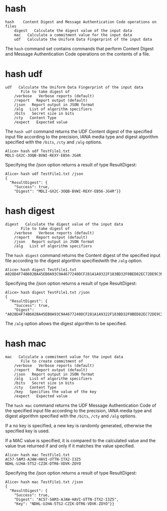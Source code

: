 

# hash

````
hash    Content Digest and Message Authentication Code operations on files
    digest   Calculate the digest value of the input data
    mac   Calculate a commitment value for the input data
    udf   Calculate the Uniform Data Fingerprint of the input data
````

The `hash` command set contains commands that perform Content Digest and 
Message Authentication Code operations on the contents of a file.

# hash udf

````
udf   Calculate the Uniform Data Fingerprint of the input data
       File to take digest of
    /verbose   Verbose reports (default)
    /report   Report output (default)
    /json   Report output in JSON format
    /alg   List of algorithm specifiers
    /bits   Secret size in bits
    /cty   Content Type
    /expect   Expected value
````

The `hash udf` command returns the UDF Content digest of the specified input 
file according to the precision, IANA media type and digest algorithm specified
with the `/bits`, `/cty` and `/alg` options.


````
Alice> hash udf TestFile1.txt
MDLI-GX2C-3OQB-BVWI-REXY-EB56-JG4R
````

Specifying the /json option returns a result of type ResultDigest:

````
Alice> hash udf TestFile1.txt /json
{
  "ResultDigest": {
    "Success": true,
    "Digest": "MDLI-GX2C-3OQB-BVWI-REXY-EB56-JG4R"}}
````


# hash digest

````
digest   Calculate the digest value of the input data
       File to take digest of
    /verbose   Verbose reports (default)
    /report   Report output (default)
    /json   Report output in JSON format
    /alg   List of algorithm specifiers
````

The `hash digest` command returns the Content digest of the specified input 
file according to the digest algorithm specifiedwith the `/alg` option.



````
Alice> hash digest TestFile1.txt
A028D4F74B602BA45EB0A93C9A4677240DCF281A1A9322F183BD32F0BED82EC72DE9C3957B2F4C9A1CCF7ED14F85D73498DF38017E703D47EBB9F0B3BF116F69
````

Specifying the /json option returns a result of type ResultDigest:

````
Alice> hash digest TestFile1.txt /json
{
  "ResultDigest": {
    "Success": true,
    "Digest": "A028D4F74B602BA45EB0A93C9A4677240DCF281A1A9322F183BD32F0BED82EC72DE9C3957B2F4C9A1CCF7ED14F85D73498DF38017E703D47EBB9F0B3BF116F69"}}
````

The `/alg` option allows the digest algorithm to be specified.

# hash mac

````
mac   Calculate a commitment value for the input data
       File to create commitment of
    /verbose   Verbose reports (default)
    /report   Report output (default)
    /json   Report output in JSON format
    /alg   List of algorithm specifiers
    /bits   Secret size in bits
    /cty   Content Type
    /key   Specifies the value of the key
    /expect   Expected value
````

The `hash mac` command returns the UDF Message Authentication Code of the specified 
input file according to the precision, IANA media type and digest algorithm specified
with the `/bits`, `/cty` and `/alg` options.

If a no key is specified, a new key is randomly generated, otherwise the specified 
key is used. 

If a MAC value is specified, it is compared to the calculated value and the value
true returned if and only if it matches the value specified.


````
Alice> hash mac TestFile1.txt
AC57-5AM3-AJAW-HAVI-UTTN-ITX2-I3Z5
NDHL-UJHA-5TS2-CZIK-DTR6-VDVK-ZOYO
````

Specifying the /json option returns a result of type ResultDigest:

````
Alice> hash mac TestFile1.txt /json
{
  "ResultDigest": {
    "Success": true,
    "Digest": "AC57-5AM3-AJAW-HAVI-UTTN-ITX2-I3Z5",
    "Key": "NDHL-UJHA-5TS2-CZIK-DTR6-VDVK-ZOYO"}}
````

